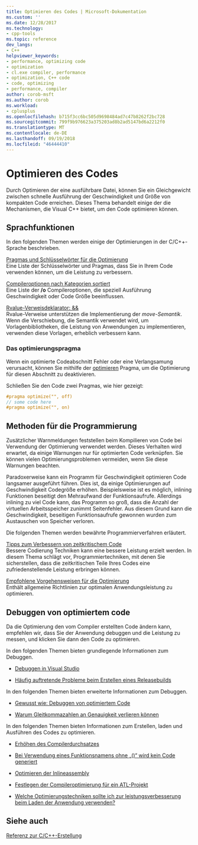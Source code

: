 ```yaml
---
title: Optimieren des Codes | Microsoft-Dokumentation
ms.custom: ''
ms.date: 12/28/2017
ms.technology:
- cpp-tools
ms.topic: reference
dev_langs:
- C++
helpviewer_keywords:
- performance, optimizing code
- optimization
- cl.exe compiler, performance
- optimization, C++ code
- code, optimizing
- performance, compiler
author: corob-msft
ms.author: corob
ms.workload:
- cplusplus
ms.openlocfilehash: b715f3cc6bc505d9698484ad7c47b8262f2bc728
ms.sourcegitcommit: 799f9b976623a375203ad8b2ad5147bd6a2212f0
ms.translationtype: MT
ms.contentlocale: de-DE
ms.lasthandoff: 09/19/2018
ms.locfileid: "46444410"
---
```

# <a name="optimizing-your-code"></a>Optimieren des Codes

Durch Optimieren der eine ausführbare Datei, können Sie ein Gleichgewicht zwischen schnelle Ausführung der Geschwindigkeit und Größe von kompakten Code erreichen. Dieses Thema behandelt einige der die Mechanismen, die Visual C++ bietet, um den Code optimieren können.

## <a name="language-features"></a>Sprachfunktionen

In den folgenden Themen werden einige der Optimierungen in der C/C++-Sprache beschrieben.

[Pragmas und Schlüsselwörter für die Optimierung](../../build/reference/optimization-pragmas-and-keywords.md)<br/>
Eine Liste der Schlüsselwörter und Pragmas, dass Sie in Ihrem Code verwenden können, um die Leistung zu verbessern.

[Compileroptionen nach Kategorien sortiert](../../build/reference/compiler-options-listed-by-category.md)<br/>
Eine Liste der **/o** Compileroptionen, die speziell Ausführung Geschwindigkeit oder Code Größe beeinflussen.

[Rvalue-Verweisdeklarator: &&](../../cpp/rvalue-reference-declarator-amp-amp.md)<br/>
Rvalue-Verweise unterstützen die Implementierung der *move-Semantik*. Wenn die Verschiebung, die Semantik verwendet wird, um Vorlagenbibliotheken, die Leistung von Anwendungen zu implementieren, verwenden diese Vorlagen, erheblich verbessern kann.

### <a name="the-optimize-pragma"></a>Das optimierungspragma

Wenn ein optimierte Codeabschnitt Fehler oder eine Verlangsamung verursacht, können Sie mithilfe der [optimieren](../../preprocessor/optimize.md) Pragma, um die Optimierung für diesen Abschnitt zu deaktivieren.

Schließen Sie den Code zwei Pragmas, wie hier gezeigt:

```cpp
#pragma optimize("", off)
// some code here
#pragma optimize("", on)
```

## <a name="programming-practices"></a>Methoden für die Programmierung

Zusätzlicher Warnmeldungen feststellen beim Kompilieren von Code bei Verwendung der Optimierung verwendet werden. Dieses Verhalten wird erwartet, da einige Warnungen nur für optimierten Code verknüpfen. Sie können vielen Optimierungsproblemen vermeiden, wenn Sie diese Warnungen beachten.

Paradoxerweise kann ein Programm für Geschwindigkeit optimieren Code langsamer ausgeführt führen. Dies ist, da einige Optimierungen auf Geschwindigkeit Codegröße erhöhen. Beispielsweise ist es möglich, inlining Funktionen beseitigt den Mehraufwand der Funktionsaufrufe. Allerdings inlining zu viel Code kann, das Programm so groß, dass die Anzahl der virtuellen Arbeitsspeicher zunimmt Seitenfehler. Aus diesem Grund kann die Geschwindigkeit, beseitigen Funktionsaufrufe gewonnen wurden zum Austauschen von Speicher verloren.

Die folgenden Themen werden bewährte Programmierverfahren erläutert.

[Tipps zum Verbessern von zeitkritischem Code](../../build/reference/tips-for-improving-time-critical-code.md)<br/>
Bessere Codierung Techniken kann eine bessere Leistung erzielt werden. In diesem Thema schlägt vor, Programmiertechniken, mit denen Sie sicherstellen, dass die zeitkritischen Teile Ihres Codes eine zufriedenstellende Leistung erbringen können.

[Empfohlene Vorgehensweisen für die Optimierung](../../build/reference/optimization-best-practices.md)<br/>
Enthält allgemeine Richtlinien zur optimalen Anwendungsleistung zu optimieren.

## <a name="debugging-optimized-code"></a>Debuggen von optimiertem code

Da die Optimierung den vom Compiler erstellten Code ändern kann, empfehlen wir, dass Sie der Anwendung debuggen und die Leistung zu messen, und klicken Sie dann den Code zu optimieren.

In den folgenden Themen bieten grundlegende Informationen zum Debuggen.

- [Debuggen in Visual Studio](/visualstudio/debugger/debugging-in-visual-studio)

- [Häufig auftretende Probleme beim Erstellen eines Releasebuilds](../../build/reference/common-problems-when-creating-a-release-build.md)

In den folgenden Themen bieten erweiterte Informationen zum Debuggen.

- [Gewusst wie: Debuggen von optimiertem Code](/visualstudio/debugger/how-to-debug-optimized-code)

- [Warum Gleitkommazahlen an Genauigkeit verlieren können](../../build/reference/why-floating-point-numbers-may-lose-precision.md)

In den folgenden Themen bieten Informationen zum Erstellen, laden und Ausführen des Codes zu optimieren.

- [Erhöhen des Compilerdurchsatzes](../../build/reference/improving-compiler-throughput.md)

- [Bei Verwendung eines Funktionsnamens ohne „()“ wird kein Code generiert](../../build/reference/using-function-name-without-parens-produces-no-code.md)

- [Optimieren der Inlineassembly](../../assembler/inline/optimizing-inline-assembly.md)

- [Festlegen der Compileroptimierung für ein ATL-Projekt](../../atl/reference/specifying-compiler-optimization-for-an-atl-project.md)

- [Welche Optimierungstechniken sollte ich zur leistungsverbesserung beim Laden der Anwendung verwenden?](../../build/dll-frequently-asked-questions.md#mfc_optimization)

## <a name="see-also"></a>Siehe auch

[Referenz zur C/C++-Erstellung](../../build/reference/c-cpp-building-reference.md)
